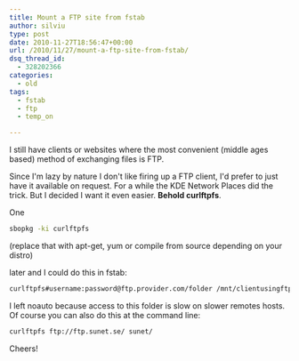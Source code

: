 ```yaml
---
title: Mount a FTP site from fstab
author: silviu
type: post
date: 2010-11-27T18:56:47+00:00
url: /2010/11/27/mount-a-ftp-site-from-fstab/
dsq_thread_id:
  - 328202366
categories:
  - old
tags:
  - fstab
  - ftp
  - temp_on

---
```

I still have clients or websites where the most convenient (middle ages based) method of exchanging files is FTP.

Since I'm lazy by nature I don't like firing up a FTP client, I'd prefer to just have it available on request. For a while the KDE Network Places did the trick. But I decided I want it even easier. **Behold curlftpfs**.

One
```bash
sbopkg -ki curlftpfs
```
(replace that with apt-get, yum or compile from source depending on your distro)

later and I could do this in fstab:

```bash
curlftpfs#username:password@ftp.provider.com/folder /mnt/clientusingftp fuse rw,allow_other,noauto,user 0 0
```
I left noauto because access to this folder is slow on slower remotes hosts. Of course you can also do this at the command line:

```bash
curlftpfs ftp://ftp.sunet.se/ sunet/
```
Cheers!